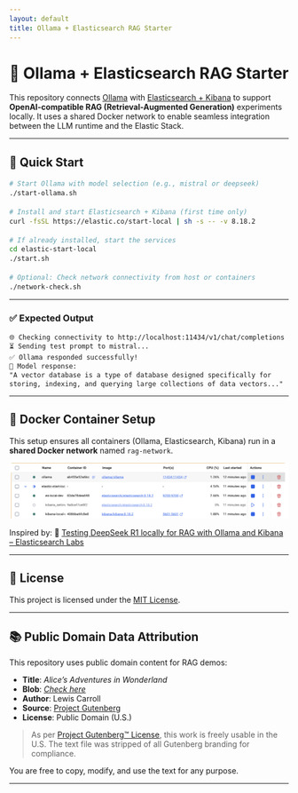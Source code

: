 ```yaml
---
layout: default
title: Ollama + Elasticsearch RAG Starter
---
```


# 🧠 Ollama + Elasticsearch RAG Starter

This repository connects [Ollama](https://ollama.com) with [Elasticsearch + Kibana](https://elastic.co) to support **OpenAI-compatible RAG (Retrieval-Augmented Generation)** experiments locally. It uses a shared Docker network to enable seamless integration between the LLM runtime and the Elastic Stack.

---

## 🚀 Quick Start

```bash
# Start Ollama with model selection (e.g., mistral or deepseek)
./start-ollama.sh

# Install and start Elasticsearch + Kibana (first time only)
curl -fsSL https://elastic.co/start-local | sh -s -- -v 8.18.2

# If already installed, start the services
cd elastic-start-local
./start.sh 

# Optional: Check network connectivity from host or containers
./network-check.sh
````

---

### ✅ Expected Output

```text
🌐 Checking connectivity to http://localhost:11434/v1/chat/completions
⏳ Sending test prompt to mistral...
✅ Ollama responded successfully!
🧠 Model response:
"A vector database is a type of database designed specifically for storing, indexing, and querying large collections of data vectors..."
```

---

## 🐳 Docker Container Setup

This setup ensures all containers (Ollama, Elasticsearch, Kibana) run in a **shared Docker network** named `rag-network`.

![Docker Container Setup](./assets/docker_container_setup.png)

Inspired by:
🔗 [Testing DeepSeek R1 locally for RAG with Ollama and Kibana – Elasticsearch Labs](https://www.elastic.co/search-labs/blog/deepseek-rag-ollama-playground)

---

## 📝 License

This project is licensed under the [MIT License](./LICENSE).

---

## 📚 Public Domain Data Attribution

This repository uses public domain content for RAG demos:

* **Title**: *Alice’s Adventures in Wonderland*
* **Blob**: [*Check here*](https://www.gutenberg.org/cache/epub/11/pg11.txt)
* **Author**: Lewis Carroll
* **Source**: [Project Gutenberg](https://www.gutenberg.org/ebooks/11)
* **License**: Public Domain (U.S.)

> As per [Project Gutenberg™ License](https://www.gutenberg.org/license), this work is freely usable in the U.S. The text file was stripped of all Gutenberg branding for compliance.

You are free to copy, modify, and use the text for any purpose.

---